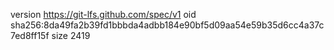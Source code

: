version https://git-lfs.github.com/spec/v1
oid sha256:8da49fa2b39fd1bbbda4adbb184e90bf5d09aa54e59b35d6cc4a37c7ed8ff15f
size 2419
